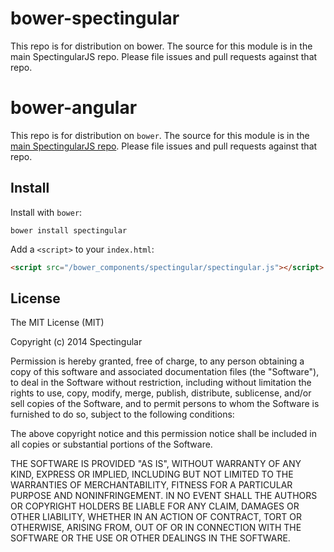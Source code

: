 bower-spectingular
==================

This repo is for distribution on bower. The source for this module is in the main SpectingularJS repo. Please file issues and pull requests against that repo.


# bower-angular

This repo is for distribution on `bower`. The source for this module is in the
[main SpectingularJS repo](https://github.com/spectingular/spectingular.js).
Please file issues and pull requests against that repo.

## Install

Install with `bower`:

```shell
bower install spectingular
```

Add a `<script>` to your `index.html`:

```html
<script src="/bower_components/spectingular/spectingular.js"></script>
```

## License

The MIT License (MIT)

Copyright (c) 2014 Spectingular

Permission is hereby granted, free of charge, to any person obtaining a copy
of this software and associated documentation files (the "Software"), to deal
in the Software without restriction, including without limitation the rights
to use, copy, modify, merge, publish, distribute, sublicense, and/or sell
copies of the Software, and to permit persons to whom the Software is
furnished to do so, subject to the following conditions:

The above copyright notice and this permission notice shall be included in all
copies or substantial portions of the Software.

THE SOFTWARE IS PROVIDED "AS IS", WITHOUT WARRANTY OF ANY KIND, EXPRESS OR
IMPLIED, INCLUDING BUT NOT LIMITED TO THE WARRANTIES OF MERCHANTABILITY,
FITNESS FOR A PARTICULAR PURPOSE AND NONINFRINGEMENT. IN NO EVENT SHALL THE
AUTHORS OR COPYRIGHT HOLDERS BE LIABLE FOR ANY CLAIM, DAMAGES OR OTHER
LIABILITY, WHETHER IN AN ACTION OF CONTRACT, TORT OR OTHERWISE, ARISING FROM,
OUT OF OR IN CONNECTION WITH THE SOFTWARE OR THE USE OR OTHER DEALINGS IN THE
SOFTWARE.